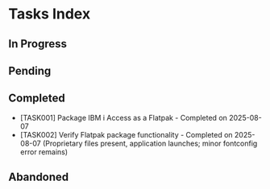 # Tasks Index



## In Progress


## Pending


## Completed
- [TASK001] Package IBM i Access as a Flatpak - Completed on 2025-08-07
- [TASK002] Verify Flatpak package functionality - Completed on 2025-08-07 (Proprietary files present, application launches; minor fontconfig error remains)
## Abandoned

